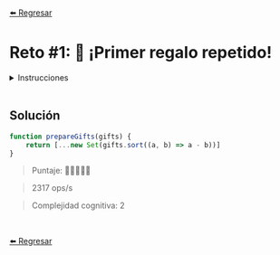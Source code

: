 [⬅️ Regresar](https://github.com/cosmoart/adventJS)

# Reto #1: 🎁 ¡Primer regalo repetido!

<details>
  <summary>Instrucciones</summary>

</br>

Santa Claus 🎅 ha recibido una lista de números mágicos que representan regalos 🎁, pero algunos de ellos están duplicados y deben ser eliminados para evitar confusiones. Además, los regalos deben ser ordenados en orden ascendente antes de entregárselos a los elfos.

Tu tarea es escribir una función que reciba una lista de números enteros (que pueden incluir duplicados) y devuelva una nueva lista sin duplicados, ordenada en orden ascendente.

```js
const gifts1 = [3, 1, 2, 3, 4, 2, 5]
const preparedGifts1 = prepareGifts(gifts1)
console.log(preparedGifts1) // [1, 2, 3, 4, 5]

const gifts2 = [6, 5, 5, 5, 5]
const preparedGifts2 = prepareGifts(gifts2)
console.log(preparedGifts2) // [5, 6]

const gifts3 = []
const preparedGifts3 = prepareGifts(gifts3)
console.log(preparedGifts3) // []
// No hay regalos, la lista queda vacía
```
</details>

<br/>

## Solución

```js
function prepareGifts(gifts) {
	return [...new Set(gifts.sort((a, b) => a - b))]
}
```

> Puntaje: 🌟🌟🌟🌟🌟

> 2317 ops/s

> Complejidad cognitiva: 2

<br/>

[⬅️ Regresar](https://github.com/cosmoart/adventJS)